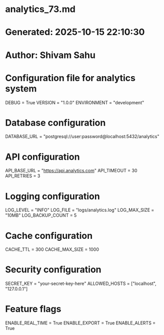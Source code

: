 # analytics_73.md
# Generated: 2025-10-15 22:10:30
# Author: Shivam Sahu

# Configuration file for analytics system
DEBUG = True
VERSION = "1.0.0"
ENVIRONMENT = "development"

# Database configuration
DATABASE_URL = "postgresql://user:password@localhost:5432/analytics"

# API configuration
API_BASE_URL = "https://api.analytics.com"
API_TIMEOUT = 30
API_RETRIES = 3

# Logging configuration
LOG_LEVEL = "INFO"
LOG_FILE = "logs/analytics.log"
LOG_MAX_SIZE = "10MB"
LOG_BACKUP_COUNT = 5

# Cache configuration
CACHE_TTL = 300
CACHE_MAX_SIZE = 1000

# Security configuration
SECRET_KEY = "your-secret-key-here"
ALLOWED_HOSTS = ["localhost", "127.0.0.1"]

# Feature flags
ENABLE_REAL_TIME = True
ENABLE_EXPORT = True
ENABLE_ALERTS = True
